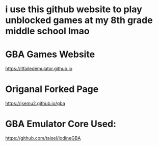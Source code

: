 # i use this github website to play unblocked games at my 8th grade middle school lmao

# GBA Games Website

https://itfailedemulator.github.io 

# Origanal Forked Page

https://jsemu2.github.io/gba

# GBA Emulator Core Used:

https://github.com/taisel/IodineGBA
